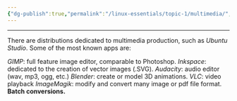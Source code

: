 ```yaml
---
{"dg-publish":true,"permalink":"/linux-essentials/topic-1/multimedia/","dgPassFrontmatter":true}
---
```


---
There are distributions dedicated to multimedia production, such as _Ubuntu Studio_. Some of the most known apps are:

_GIMP_: full feature image editor, comparable to Photoshop.
_Inkspace_: dedicated to the creation of vector images (.SVG).
_Audacity_: audio editor (wav, mp3, ogg, etc.)
_Blender_: create or model 3D animations.
_VLC_: video playback
_ImageMagik_: modify and convert many image or pdf file format. **Batch conversions.**




